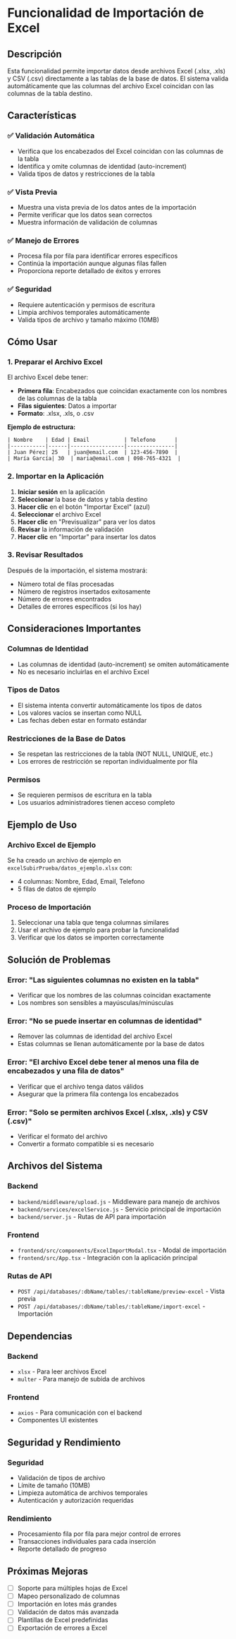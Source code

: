 # Funcionalidad de Importación de Excel

## Descripción

Esta funcionalidad permite importar datos desde archivos Excel (.xlsx, .xls) y CSV (.csv) directamente a las tablas de la base de datos. El sistema valida automáticamente que las columnas del archivo Excel coincidan con las columnas de la tabla destino.

## Características

### ✅ Validación Automática

- Verifica que los encabezados del Excel coincidan con las columnas de la tabla
- Identifica y omite columnas de identidad (auto-increment)
- Valida tipos de datos y restricciones de la tabla

### ✅ Vista Previa

- Muestra una vista previa de los datos antes de la importación
- Permite verificar que los datos sean correctos
- Muestra información de validación de columnas

### ✅ Manejo de Errores

- Procesa fila por fila para identificar errores específicos
- Continúa la importación aunque algunas filas fallen
- Proporciona reporte detallado de éxitos y errores

### ✅ Seguridad

- Requiere autenticación y permisos de escritura
- Limpia archivos temporales automáticamente
- Valida tipos de archivo y tamaño máximo (10MB)

## Cómo Usar

### 1. Preparar el Archivo Excel

El archivo Excel debe tener:

- **Primera fila**: Encabezados que coincidan exactamente con los nombres de las columnas de la tabla
- **Filas siguientes**: Datos a importar
- **Formato**: .xlsx, .xls, o .csv

**Ejemplo de estructura:**

```
| Nombre    | Edad | Email           | Telefono      |
|-----------|------|-----------------|---------------|
| Juan Pérez| 25   | juan@email.com  | 123-456-7890  |
| María García| 30  | maria@email.com | 098-765-4321  |
```

### 2. Importar en la Aplicación

1. **Iniciar sesión** en la aplicación
2. **Seleccionar** la base de datos y tabla destino
3. **Hacer clic** en el botón "Importar Excel" (azul)
4. **Seleccionar** el archivo Excel
5. **Hacer clic** en "Previsualizar" para ver los datos
6. **Revisar** la información de validación
7. **Hacer clic** en "Importar" para insertar los datos

### 3. Revisar Resultados

Después de la importación, el sistema mostrará:

- Número total de filas procesadas
- Número de registros insertados exitosamente
- Número de errores encontrados
- Detalles de errores específicos (si los hay)

## Consideraciones Importantes

### Columnas de Identidad

- Las columnas de identidad (auto-increment) se omiten automáticamente
- No es necesario incluirlas en el archivo Excel

### Tipos de Datos

- El sistema intenta convertir automáticamente los tipos de datos
- Los valores vacíos se insertan como NULL
- Las fechas deben estar en formato estándar

### Restricciones de la Base de Datos

- Se respetan las restricciones de la tabla (NOT NULL, UNIQUE, etc.)
- Los errores de restricción se reportan individualmente por fila

### Permisos

- Se requieren permisos de escritura en la tabla
- Los usuarios administradores tienen acceso completo

## Ejemplo de Uso

### Archivo Excel de Ejemplo

Se ha creado un archivo de ejemplo en `excelSubirPrueba/datos_ejemplo.xlsx` con:

- 4 columnas: Nombre, Edad, Email, Telefono
- 5 filas de datos de ejemplo

### Proceso de Importación

1. Seleccionar una tabla que tenga columnas similares
2. Usar el archivo de ejemplo para probar la funcionalidad
3. Verificar que los datos se importen correctamente

## Solución de Problemas

### Error: "Las siguientes columnas no existen en la tabla"

- Verificar que los nombres de las columnas coincidan exactamente
- Los nombres son sensibles a mayúsculas/minúsculas

### Error: "No se puede insertar en columnas de identidad"

- Remover las columnas de identidad del archivo Excel
- Estas columnas se llenan automáticamente por la base de datos

### Error: "El archivo Excel debe tener al menos una fila de encabezados y una fila de datos"

- Verificar que el archivo tenga datos válidos
- Asegurar que la primera fila contenga los encabezados

### Error: "Solo se permiten archivos Excel (.xlsx, .xls) y CSV (.csv)"

- Verificar el formato del archivo
- Convertir a formato compatible si es necesario

## Archivos del Sistema

### Backend

- `backend/middleware/upload.js` - Middleware para manejo de archivos
- `backend/services/excelService.js` - Servicio principal de importación
- `backend/server.js` - Rutas de API para importación

### Frontend

- `frontend/src/components/ExcelImportModal.tsx` - Modal de importación
- `frontend/src/App.tsx` - Integración con la aplicación principal

### Rutas de API

- `POST /api/databases/:dbName/tables/:tableName/preview-excel` - Vista previa
- `POST /api/databases/:dbName/tables/:tableName/import-excel` - Importación

## Dependencias

### Backend

- `xlsx` - Para leer archivos Excel
- `multer` - Para manejo de subida de archivos

### Frontend

- `axios` - Para comunicación con el backend
- Componentes UI existentes

## Seguridad y Rendimiento

### Seguridad

- Validación de tipos de archivo
- Límite de tamaño (10MB)
- Limpieza automática de archivos temporales
- Autenticación y autorización requeridas

### Rendimiento

- Procesamiento fila por fila para mejor control de errores
- Transacciones individuales para cada inserción
- Reporte detallado de progreso

## Próximas Mejoras

- [ ] Soporte para múltiples hojas de Excel
- [ ] Mapeo personalizado de columnas
- [ ] Importación en lotes más grandes
- [ ] Validación de datos más avanzada
- [ ] Plantillas de Excel predefinidas
- [ ] Exportación de errores a Excel
